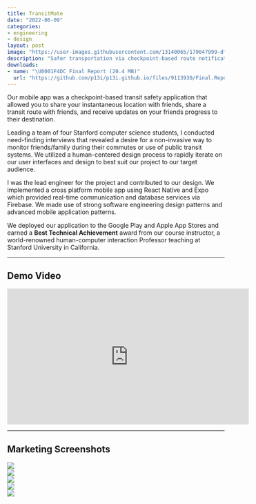 ```yaml
---
title: TransitMate
date: "2022-06-09"
categories:
- engineering
- design
layout: post
image: "https://user-images.githubusercontent.com/13140065/179047999-df4c84f4-3ead-4e02-a1cb-be0c0513127f.png"
description: "Safer transportation via checkpoint-based route notifications for friends and family"
downloads:
- name: "\U0001F4DC Final Report (20.4 MB)"
  url: "https://github.com/p13i/p13i.github.io/files/9113930/Final.Report.pdf"
---
```


Our mobile app was a checkpoint-based transit safety
application that allowed you to share your instantaneous
location with friends, share a transit route with friends,
and receive updates on your friends progress to their
destination.

Leading a team of four Stanford computer science students, I
conducted need-finding interviews that revealed a desire for
a non-invasive way to monitor friends/family during their
commutes or use of public transit systems. We utilized a
human-centered design process to rapidly iterate on our user
interfaces and design to best suit our project to our target
audience.

I was the lead engineer for the project and contributed to
our design. We implemented a cross platform mobile app using
React Native and Expo which provided real-time communication
and database services via Firebase. We made use of strong
software engineering design patterns and advanced mobile
application patterns.

We deployed our application to the Google Play and Apple App
Stores and earned a **Best Technical Achievement** award from
our course instructor, a world-renowned human-computer
interaction Professor teaching at Stanford University in
California.

---

## Demo Video

<iframe width="560" height="315" src="https://www.youtube.com/embed/cpBw7D-35Lg" title="YouTube video player" frameborder="0" allow="accelerometer; autoplay; clipboard-write; encrypted-media; gyroscope; picture-in-picture" allowfullscreen></iframe>
  
---

## Marketing Screenshots

<div class="row">
  <div class="col-4 mb-5">
    <img src="https://user-images.githubusercontent.com/13140065/179044638-c6dc45a4-4977-45a7-9d45-ae8a4ec4ee83.png"/>
  </div>
  <div class="col-4 mb-5">
    <img src="https://user-images.githubusercontent.com/13140065/179044635-b3fe8481-c5b3-49ce-8362-7a2c0b8df6aa.png"/>
  </div>
  <div class="col-4 mb-5">
    <img src="https://user-images.githubusercontent.com/13140065/179044631-521c8b35-6e95-4a75-8ff7-49a63edd9eca.png"/>
  </div>
  <div class="col-4 mb-5">
    <img src="https://user-images.githubusercontent.com/13140065/179044635-b3fe8481-c5b3-49ce-8362-7a2c0b8df6aa.png"/>
  </div>
  <div class="col-4 mb-5">
    <img src="https://user-images.githubusercontent.com/13140065/179044628-a6a2dbcb-5b50-4f9c-bf0b-e8578cf45a5c.png"/>
  </div>
</div>
